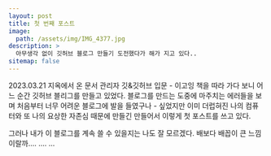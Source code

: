 ```yaml
---
layout: post
title: 첫 번째 포스트
image: 
  path: /assets/img/IMG_4377.jpg
description: >
  아무생각 없이 깃허브 블로그 만들기 도전했다가 해가 지고 있다..
sitemap: false
---
```


2023.03.21
지옥에서 온 문서 관리자 깃&깃허브 입문 - 이고잉 책을 따라 가다 보니 어느 순간 깃허브 블리그를 만들고 있었다.
블로그를 만드는 도중에 마주치는 에러들을 보며 처음부터 너무 어려운 블로그에 발을 들였구나 - 싶었지만 이미 더럽혀진 나의 컴퓨터와 또 나의 요상한 자존심 때문에
만들긴 만들어서 이렇게 첫 포스트를 쓰고 있다.

그러나 내가 이 블로그를 계속 쓸 수 있을지는 나도 잘 모르겠다.
배보다 배꼽이 큰 느낌이랄까.... .... ...

